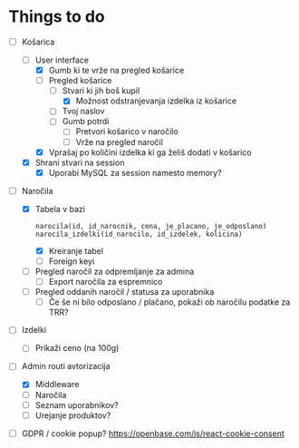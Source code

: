 # Things to do

- [ ] Košarica
  - [ ] User interface
    - [x] Gumb ki te vrže na pregled košarice
    - [ ] Pregled košarice
      - [ ] Stvari ki jih boš kupil
        - [x] Možnost odstranjevanja izdelka iz košarice
      - [ ] Tvoj naslov
      - [ ] Gumb potrdi
        - [ ] Pretvori košarico v naročilo
        - [ ] Vrže na pregled naročil
    - [x] Vprašaj po količini izdelka ki ga želiš dodati v košarico
  - [x] Shrani stvari na session
    - [x] Uporabi MySQL za session namesto memory?
- [ ] Naročila
  - [x] Tabela v bazi
    ```
    narocila(id, id_narocnik, cena, je_placano, je_odposlano)
    narocila_izdelki(id_narocilo, id_izdelek, kolicina)
    ```
    - [x] Kreiranje tabel
    - [ ] Foreign keyi
  - [ ] Pregled naročil za odpremljanje za admina
    - [ ] Export naročila za espremnico
  - [ ] Pregled oddanih naročil / statusa za uporabnika
    - [ ] Če še ni bilo odposlano / plačano, pokaži ob naročilu podatke za TRR?
- [ ] Izdelki
	- [ ] Prikaži ceno (na 100g)
- [ ] Admin routi avtorizacija
  - [x] Middleware
  - [ ] Naročila
  - [ ] Seznam uporabnikov?
  - [ ] Urejanje produktov?
- [ ] GDPR / cookie popup?         https://openbase.com/js/react-cookie-consent 

